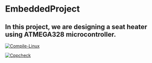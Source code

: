 # EmbeddedProject

## In this project, we are designing a seat heater using ATMEGA328 microcontroller.

[![Compile-Linux](https://github.com/Madura555/EmbeddedProject/actions/workflows/compile.yml/badge.svg)](https://github.com/Madura555/EmbeddedProject/actions/workflows/compile.yml)

[![Cppcheck](https://github.com/Madura555/EmbeddedProject/actions/workflows/codequality.yml/badge.svg)](https://github.com/Madura555/EmbeddedProject/actions/workflows/codequality.yml)
